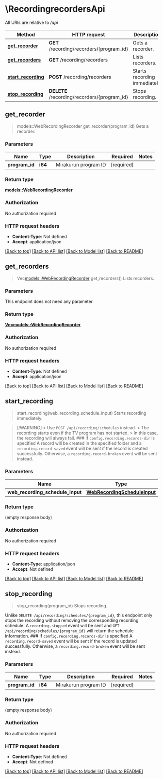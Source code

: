 # \RecordingrecordersApi

All URIs are relative to */api*

Method | HTTP request | Description
------------- | ------------- | -------------
[**get_recorder**](RecordingrecordersApi.md#get_recorder) | **GET** /recording/recorders/{program_id} | Gets a recorder.
[**get_recorders**](RecordingrecordersApi.md#get_recorders) | **GET** /recording/recorders | Lists recorders.
[**start_recording**](RecordingrecordersApi.md#start_recording) | **POST** /recording/recorders | Starts recording immediately.
[**stop_recording**](RecordingrecordersApi.md#stop_recording) | **DELETE** /recording/recorders/{program_id} | Stops recording.



## get_recorder

> models::WebRecordingRecorder get_recorder(program_id)
Gets a recorder.

### Parameters


Name | Type | Description  | Required | Notes
------------- | ------------- | ------------- | ------------- | -------------
**program_id** | **i64** | Mirakurun program ID | [required] |

### Return type

[**models::WebRecordingRecorder**](WebRecordingRecorder.md)

### Authorization

No authorization required

### HTTP request headers

- **Content-Type**: Not defined
- **Accept**: application/json

[[Back to top]](#) [[Back to API list]](../README.md#documentation-for-api-endpoints) [[Back to Model list]](../README.md#documentation-for-models) [[Back to README]](../README.md)


## get_recorders

> Vec<models::WebRecordingRecorder> get_recorders()
Lists recorders.

### Parameters

This endpoint does not need any parameter.

### Return type

[**Vec<models::WebRecordingRecorder>**](WebRecordingRecorder.md)

### Authorization

No authorization required

### HTTP request headers

- **Content-Type**: Not defined
- **Accept**: application/json

[[Back to top]](#) [[Back to API list]](../README.md#documentation-for-api-endpoints) [[Back to Model list]](../README.md#documentation-for-models) [[Back to README]](../README.md)


## start_recording

> start_recording(web_recording_schedule_input)
Starts recording immediately.

> [!WARNING] > Use `POST /api/recording/schedules` instead. > The recording starts even if the TV program has not started. > In this case, the recording will always fail.  ### If `config.recording.records-dir` is specified  A record will be created in the specified folder and a `recording.record-saved` event will be sent if the record is created successfully.  Otherwise, a `recording.record-broken` event will be sent instead.

### Parameters


Name | Type | Description  | Required | Notes
------------- | ------------- | ------------- | ------------- | -------------
**web_recording_schedule_input** | [**WebRecordingScheduleInput**](WebRecordingScheduleInput.md) |  | [required] |

### Return type

 (empty response body)

### Authorization

No authorization required

### HTTP request headers

- **Content-Type**: application/json
- **Accept**: Not defined

[[Back to top]](#) [[Back to API list]](../README.md#documentation-for-api-endpoints) [[Back to Model list]](../README.md#documentation-for-models) [[Back to README]](../README.md)


## stop_recording

> stop_recording(program_id)
Stops recording.

Unlike `DELETE /api/recording/schedules/{program_id}`, this endpoint only stops the recording without removing the corresponding recording schedule.  A `recording.stopped` event will be sent and `GET /api/recording/schedules/{program_id}` will return the schedule information.  ### If `config.recording.records-dir` is specified  A `recording.record-saved` event will be sent if the record is updated successfully. Otherwise, a `recording.record-broken` event will be sent instead.

### Parameters


Name | Type | Description  | Required | Notes
------------- | ------------- | ------------- | ------------- | -------------
**program_id** | **i64** | Mirakurun program ID | [required] |

### Return type

 (empty response body)

### Authorization

No authorization required

### HTTP request headers

- **Content-Type**: Not defined
- **Accept**: Not defined

[[Back to top]](#) [[Back to API list]](../README.md#documentation-for-api-endpoints) [[Back to Model list]](../README.md#documentation-for-models) [[Back to README]](../README.md)

